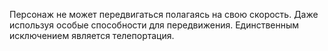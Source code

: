 Персонаж не может передвигаться полагаясь на свою скорость. Даже используя особые способности для передвижения. Единственным исключением является телепортация. 